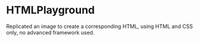 # HTMLPlayground
Replicated an image to create a corresponding HTML, using HTML and CSS only, no advanced framework used.



